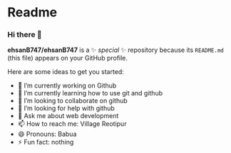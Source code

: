 # Readme


### Hi there 👋

**ehsanB747/ehsanB747** is a ✨ _special_ ✨ repository because its `README.md` (this file) appears on your GitHub profile.

Here are some ideas to get you started:


- 🔭 I’m currently working on Github
- 🌱 I’m currently learning how to use git and github
- 👯 I’m looking to collaborate on github
- 🤔 I’m looking for help with github
- 💬 Ask me about web development
- 📫 How to reach me: Village Reotipur
- 😄 Pronouns: Babua 
- ⚡ Fun fact: nothing 


